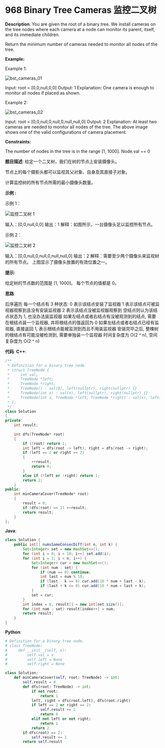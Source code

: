 # 968 Binary Tree Cameras 监控二叉树

__Description__:
You are given the root of a binary tree. We install cameras on the tree nodes where each camera at a node can monitor its parent, itself, and its immediate children.

Return the minimum number of cameras needed to monitor all nodes of the tree.

__Example:__

Example 1:

![bst_cameras_01](https://assets.leetcode.com/uploads/2018/12/29/bst_cameras_01.png)

Input: root = [0,0,null,0,0]
Output: 1
Explanation: One camera is enough to monitor all nodes if placed as shown.

Example 2:

![bst_cameras_02](https://assets.leetcode.com/uploads/2018/12/29/bst_cameras_02.png)

Input: root = [0,0,null,0,null,0,null,null,0]
Output: 2
Explanation: At least two cameras are needed to monitor all nodes of the tree. The above image shows one of the valid configurations of camera placement.

__Constraints:__

The number of nodes in the tree is in the range [1, 1000].
Node.val == 0

__题目描述__:
给定一个二叉树，我们在树的节点上安装摄像头。

节点上的每个摄影头都可以监视其父对象、自身及其直接子对象。

计算监控树的所有节点所需的最小摄像头数量。

__示例 :__

示例 1：

![监控二叉树 1](https://assets.leetcode-cn.com/aliyun-lc-upload/uploads/2018/12/29/bst_cameras_01.png)

输入：[0,0,null,0,0]
输出：1
解释：如图所示，一台摄像头足以监控所有节点。

示例 2：

![监控二叉树 2](https://assets.leetcode-cn.com/aliyun-lc-upload/uploads/2018/12/29/bst_cameras_02.png)

输入：[0,0,null,0,null,0,null,null,0]
输出：2
解释：需要至少两个摄像头来监视树的所有节点。 上图显示了摄像头放置的有效位置之一。

__提示:__

给定树的节点数的范围是 [1, 1000]。
每个节点的值都是 0。

__思路__:

后序遍历
每一个结点有 3 种状态:
0 表示该结点安装了监视器
1 表示该结点可被监视器观察到且没有安装监视器
2 表示该结点没被监视器观察到
空结点则认为该结点状态为 1, 也没办法装监视器
如果左结点或者右结点有没被观测到的结点, 需要在根结点装一个监视器, 并将根结点的值返回为 0
如果左结点或者右结点已经有监视器, 直接返回 1, 表示根结点能被监测到而且不用装监视器
安装完毕之后, 整棵树的根结点有可能没被检测到, 需要单独装一个监视器
时间复杂度为 O(2 ^ n), 空间复杂度为 O(2 ^ n)

__代码__:
__C++__:

```C++
/**
 * Definition for a binary tree node.
 * struct TreeNode {
 *     int val;
 *     TreeNode *left;
 *     TreeNode *right;
 *     TreeNode() : val(0), left(nullptr), right(nullptr) {}
 *     TreeNode(int x) : val(x), left(nullptr), right(nullptr) {}
 *     TreeNode(int x, TreeNode *left, TreeNode *right) : val(x), left(left), right(right) {}
 * };
 */
class Solution 
{
private:
    int result;
    
    int dfs(TreeNode* root)
    {
        if (!root) return 1;
        int left = dfs(root -> left), right = dfs(root -> right);
        if (left == 2 or right == 2)
        {
            ++result;
            return 0;
        }
        else if (!left or !right) return 1;
        return 2;
    }
public:
    int minCameraCover(TreeNode* root) 
    {
        result = 0;
        if (dfs(root) == 2) ++result;
        return result;
    }
};
```

__Java__:

```Java
class Solution {
    public int[] numsSameConsecDiff(int n, int k) {
        Set<Integer> set = new HashSet<>();
        for (int i = 0; i < 10; i++) set.add(i);
        for (int i = 1; i < n; i++) {
            Set<Integer> cur = new HashSet<>();
            for (int num : set) {
                if (num == 0) continue;
                int last = num % 10;
                if (last - k >= 0) cur.add(10 * num + last - k);
                if (last + k <= 9) cur.add(10 * num + last + k);
            }
            set = cur;
        }
        int index = 0, result[] = new int[set.size()];
        for (int num : set) result[index++] = num;
        return result;
    }
}
```

__Python__:

```Python
# Definition for a binary tree node.
# class TreeNode:
#     def __init__(self, x):
#         self.val = x
#         self.left = None
#         self.right = None

class Solution:
    def minCameraCover(self, root: TreeNode) -> int:
        self.result = 0
        def dfs(root: TreeNode) -> int:
            if not root:
                return 1
            left, right = dfs(root.left), dfs(root.right)
            if left == 2 or right == 2:
                self.result += 1
                return 0
            elif not left or not right:
                return 1
            return 2
        if dfs(root) == 2:
            self.result += 1
        return self.result
```
